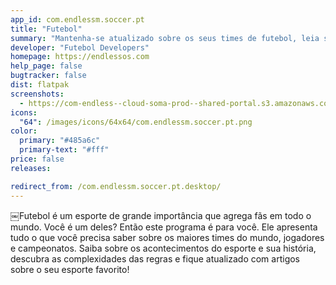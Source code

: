 ```yaml
---
app_id: com.endlessm.soccer.pt
title: "Futebol"
summary: "Mantenha-se atualizado sobre os seus times de futebol, leia sobre jogadores famosos e  conheça as re"
developer: "Futebol Developers"
homepage: https://endlessos.com
help_page: false
bugtracker: false
dist: flatpak
screenshots:
  - https://com-endless--cloud-soma-prod--shared-portal.s3.amazonaws.com/apps.339.screenshots.6924e92b-befb-43f6-bc63-079a3d396226_201908071409521313.png
icons:
  "64": /images/icons/64x64/com.endlessm.soccer.pt.png
color:
  primary: "#485a6c"
  primary-text: "#fff"
price: false
releases:

redirect_from: /com.endlessm.soccer.pt.desktop/
---
```


<p>￼Futebol é um esporte de grande importância que agrega fãs em todo o mundo. Você é um deles? Então este programa é para você. Ele apresenta tudo o que você precisa saber sobre os maiores times do mundo, jogadores e campeonatos. Saiba sobre os acontecimentos do esporte e sua história, descubra as complexidades das regras e fique atualizado com artigos sobre o seu esporte favorito!</p>
